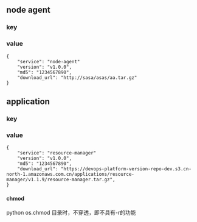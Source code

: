 ## node agent 
### key
### value
```
{
    "service": "node-agent"
    "version": "v1.0.0",
    "md5": "1234567890",
    "download_url": "http://sasa/asas/aa.tar.gz"
}
```

## application
### key
### value
```
{
    "service": "resource-manager"
    "version": "v1.0.0",
    "md5": "1234567890",
    "download_url": "https://devops-platform-version-repo-dev.s3.cn-north-1.amazonaws.com.cn/applications/resource-manager/v1.1.9/resource-manager.tar.gz",
}
```


#### chmod
python os.chmod 目录时，不穿透，即不具有-r的功能
